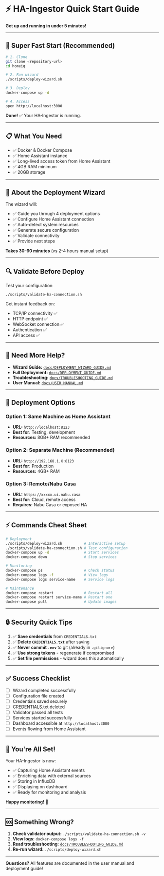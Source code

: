 # ⚡ HA-Ingestor Quick Start Guide

**Get up and running in under 5 minutes!**

---

## 🚀 Super Fast Start (Recommended)

```bash
# 1. Clone
git clone <repository-url>
cd homeiq

# 2. Run wizard
./scripts/deploy-wizard.sh

# 3. Deploy
docker-compose up -d

# 4. Access
open http://localhost:3000
```

**Done!** ✅ Your HA-Ingestor is running.

---

## 📋 What You Need

- ✅ Docker & Docker Compose
- ✅ Home Assistant instance
- ✅ Long-lived access token from Home Assistant
- ✅ 4GB RAM minimum
- ✅ 20GB storage

---

## 🧙 About the Deployment Wizard

The wizard will:
- ✅ Guide you through 4 deployment options
- ✅ Configure Home Assistant connection
- ✅ Auto-detect system resources
- ✅ Generate secure configuration
- ✅ Validate connectivity
- ✅ Provide next steps

**Takes 30-60 minutes** (vs 2-4 hours manual setup)

---

## 🔍 Validate Before Deploy

Test your configuration:

```bash
./scripts/validate-ha-connection.sh
```

Get instant feedback on:
- TCP/IP connectivity ✅
- HTTP endpoint ✅
- WebSocket connection ✅
- Authentication ✅
- API access ✅

---

## 📖 Need More Help?

- **Wizard Guide:** [`docs/DEPLOYMENT_WIZARD_GUIDE.md`](DEPLOYMENT_WIZARD_GUIDE.md)
- **Full Deployment:** [`docs/DEPLOYMENT_GUIDE.md`](DEPLOYMENT_GUIDE.md)
- **Troubleshooting:** [`docs/TROUBLESHOOTING_GUIDE.md`](TROUBLESHOOTING_GUIDE.md)
- **User Manual:** [`docs/USER_MANUAL.md`](USER_MANUAL.md)

---

## 🎯 Deployment Options

### Option 1: Same Machine as Home Assistant
- **URL:** `http://localhost:8123`
- **Best for:** Testing, development
- **Resources:** 8GB+ RAM recommended

### Option 2: Separate Machine (Recommended)
- **URL:** `http://192.168.1.X:8123`
- **Best for:** Production
- **Resources:** 4GB+ RAM

### Option 3: Remote/Nabu Casa
- **URL:** `https://xxxxx.ui.nabu.casa`
- **Best for:** Cloud, remote access
- **Requires:** Nabu Casa or exposed HA

---

## ⚡ Commands Cheat Sheet

```bash
# Deployment
./scripts/deploy-wizard.sh          # Interactive setup
./scripts/validate-ha-connection.sh # Test configuration
docker-compose up -d                # Start services
docker-compose down                 # Stop services

# Monitoring
docker-compose ps                   # Check status
docker-compose logs -f              # View logs
docker-compose logs service-name    # Service logs

# Maintenance
docker-compose restart              # Restart all
docker-compose restart service-name # Restart one
docker-compose pull                 # Update images
```

---

## 🔒 Security Quick Tips

1. ✅ **Save credentials** from `CREDENTIALS.txt`
2. ✅ **Delete `CREDENTIALS.txt`** after saving
3. ✅ **Never commit `.env`** to git (already in `.gitignore`)
4. ✅ **Use strong tokens** - regenerate if compromised
5. ✅ **Set file permissions** - wizard does this automatically

---

## ✅ Success Checklist

- [ ] Wizard completed successfully
- [ ] Configuration file created
- [ ] Credentials saved securely
- [ ] CREDENTIALS.txt deleted
- [ ] Validator passed all tests
- [ ] Services started successfully
- [ ] Dashboard accessible at `http://localhost:3000`
- [ ] Events flowing from Home Assistant

---

## 🎉 You're All Set!

Your HA-Ingestor is now:
- ✅ Capturing Home Assistant events
- ✅ Enriching data with external sources
- ✅ Storing in InfluxDB
- ✅ Displaying on dashboard
- ✅ Ready for monitoring and analysis

**Happy monitoring!** 🚀

---

## 🆘 Something Wrong?

1. **Check validator output:** `./scripts/validate-ha-connection.sh -v`
2. **View logs:** `docker-compose logs -f`
3. **Read troubleshooting:** [`docs/TROUBLESHOOTING_GUIDE.md`](TROUBLESHOOTING_GUIDE.md)
4. **Re-run wizard:** `./scripts/deploy-wizard.sh`

---

**Questions?** All features are documented in the user manual and deployment guide!

